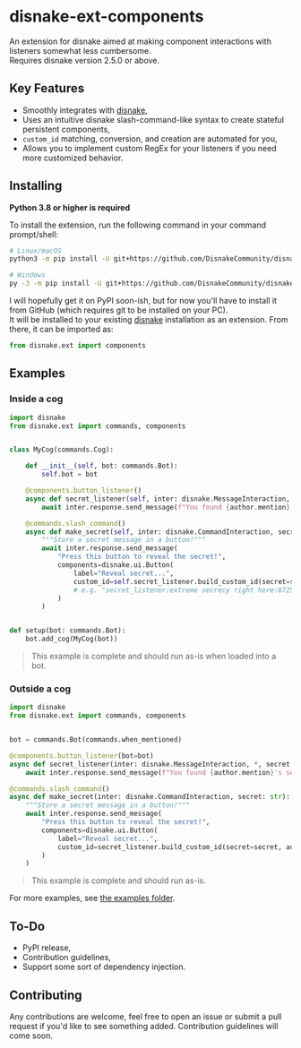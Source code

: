 disnake-ext-components
======================

An extension for disnake aimed at making component interactions with listeners somewhat less cumbersome.  
Requires disnake version 2.5.0 or above.

Key Features
------------
- Smoothly integrates with [disnake](https://github.com/DisnakeDev/disnake),
- Uses an intuitive disnake slash-command-like syntax to create stateful persistent components,
- `custom_id` matching, conversion, and creation are automated for you,
- Allows you to implement custom RegEx for your listeners if you need more customized behavior.

Installing
----------

**Python 3.8 or higher is required**

To install the extension, run the following command in your command prompt/shell:

``` sh
# Linux/macOS
python3 -m pip install -U git+https://github.com/DisnakeCommunity/disnake-ext-components

# Windows
py -3 -m pip install -U git+https://github.com/DisnakeCommunity/disnake-ext-components
```
I will hopefully get it on PyPI soon-ish, but for now you'll have to install it from GitHub (which requires git to be installed on your PC).  
It will be installed to your existing [disnake](https://github.com/DisnakeDev/disnake) installation as an extension. From there, it can be imported as:

```py
from disnake.ext import components
```

Examples
-------

### Inside a cog
```py
import disnake
from disnake.ext import commands, components


class MyCog(commands.Cog):

    def __init__(self, bot: commands.Bot):
        self.bot = bot

    @components.button_listener()
    async def secret_listener(self, inter: disnake.MessageInteraction, *, secret: str, author: disnake.Member):
        await inter.response.send_message(f"You found {author.mention}'s secret message: '{secret}'!")

    @commands.slash_command()
    async def make_secret(self, inter: disnake.CommandInteraction, secret: str):
        """Store a secret message in a button!"""
        await inter.response.send_message(
            "Press this button to reveal the secret!",
            components=disnake.ui.Button(
                label="Reveal secret...",
                custom_id=self.secret_listener.build_custom_id(secret=secret, author=inter.author),
                # e.g. "secret_listener:extreme secrecy right here:872576125384147005"
            )
        )


def setup(bot: commands.Bot):
    bot.add_cog(MyCog(bot))
```
> This example is complete and should run as-is when loaded into a bot.

### Outside a cog
```py
import disnake
from disnake.ext import commands, components


bot = commands.Bot(commands.when_mentioned)

@components.button_listener(bot=bot)
async def secret_listener(inter: disnake.MessageInteraction, *, secret: str, author: disnake.Member):
    await inter.response.send_message(f"You found {author.mention}'s secret message: '{secret}'!")

@commands.slash_command()
async def make_secret(inter: disnake.CommandInteraction, secret: str):
    """Store a secret message in a button!"""
    await inter.response.send_message(
        "Press this button to reveal the secret!",
        components=disnake.ui.Button(
            label="Reveal secret...",
            custom_id=secret_listener.build_custom_id(secret=secret, author=inter.author),
        )
    )
```
> This example is complete and should run as-is.

For more examples, see [the examples folder](https://github.com/DisnakeCommunity/disnake-ext-components/tree/master/examples).

To-Do
-----
- PyPI release,
- Contribution guidelines,
- Support some sort of dependency injection.

Contributing
------------
Any contributions are welcome, feel free to open an issue or submit a pull request if you'd like to see something added. Contribution guidelines will come soon.
